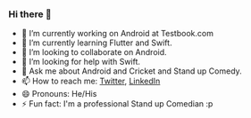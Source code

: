 ### Hi there 👋

- 🔭 I’m currently working on Android at Testbook.com
- 🌱 I’m currently learning Flutter and Swift.
- 👯 I’m looking to collaborate on Android.
- 🤔 I’m looking for help with Swift.
- 💬 Ask me about Android and Cricket and Stand up Comedy.
- 📫 How to reach me: [Twitter](https://twitter.com/OnlyMaheswari), [LinkedIn](https://www.linkedin.com/in/piyush-maheswari-835424138/) 
- 😄 Pronouns: He/His
- ⚡ Fun fact: I'm a professional Stand up Comedian :p
